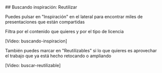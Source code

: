 ## Buscando inspiración: Reutilizar

Puedes pulsar en "Inspiración" en el lateral para encontrar miles de presentaciones que están compartidas

Filtra por el contenido que quieres y por el tipo de licencia

[Vídeo: buscando-inspiracion]

También puedes marcar en "Reutilizables" si lo que quieres es aprovechar el trabajo que ya está hecho retocando o ampliando

[Vídeo: buscar-reutilizable]

